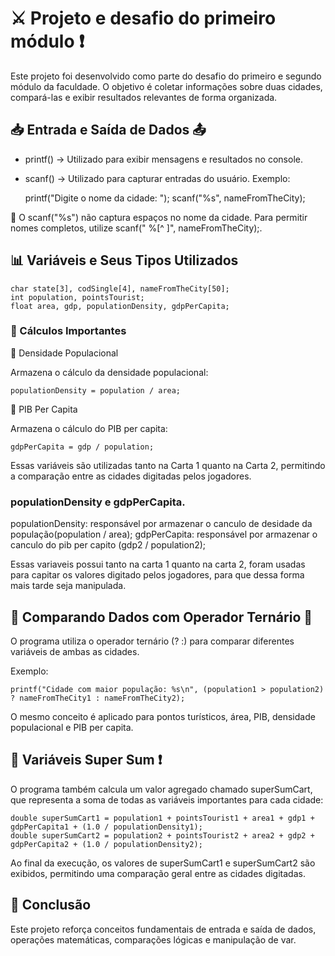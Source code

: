 # ⚔ Projeto e desafio do primeiro módulo ❗
Este projeto foi desenvolvido como parte do desafio do primeiro e segundo módulo da faculdade. O objetivo é coletar informações sobre duas cidades, compará-las e exibir resultados relevantes de forma organizada.
## 📥 Entrada e Saída de Dados 📤
- printf() → Utilizado para exibir mensagens e resultados no console.
- scanf() → Utilizado para capturar entradas do usuário.
Exemplo:
    
    printf("Digite o nome da cidade: "); 
    scanf("%s", nameFromTheCity);

🔹 O scanf("%s") não captura espaços no nome da cidade. Para permitir nomes completos, utilize scanf(" %[^ ]", nameFromTheCity);.

## 📊 Variáveis e Seus Tipos Utilizados
    
    char state[3], codSingle[4], nameFromTheCity[50];
    int population, pointsTourist;
    float area, gdp, populationDensity, gdpPerCapita;

### 📌 Cálculos Importantes

🔹 Densidade Populacional

Armazena o cálculo da densidade populacional:

    populationDensity = population / area;

🔹 PIB Per Capita

Armazena o cálculo do PIB per capita:

    gdpPerCapita = gdp / population;

Essas variáveis são utilizadas tanto na Carta 1 quanto na Carta 2, permitindo a comparação entre as cidades digitadas pelos jogadores.

### populationDensity e gdpPerCapita.

populationDensity:  responsável por armazenar o canculo de desidade da população(population / area);
gdpPerCapita: responsável por armazenar o canculo do pib per capito (gdp2 / population2);

Essas variaveis possui tanto na carta 1 quanto na carta 2, foram usadas para capitar os valores digitado pelos jogadores, para que dessa forma mais tarde seja manipulada.

## 🔷 Comparando Dados com Operador Ternário 🔶

O programa utiliza o operador ternário (? :) para comparar diferentes variáveis de ambas as cidades.

Exemplo:

    printf("Cidade com maior população: %s\n", (population1 > population2) ? nameFromTheCity1 : nameFromTheCity2);

O mesmo conceito é aplicado para pontos turísticos, área, PIB, densidade populacional e PIB per capita.
## 🔢 Variáveis Super Sum ❗

O programa também calcula um valor agregado chamado superSumCart, que representa a soma de todas as variáveis importantes para cada cidade:

    double superSumCart1 = population1 + pointsTourist1 + area1 + gdp1 + gdpPerCapita1 + (1.0 / populationDensity1);
    double superSumCart2 = population2 + pointsTourist2 + area2 + gdp2 + gdpPerCapita2 + (1.0 / populationDensity2);

Ao final da execução, os valores de superSumCart1 e superSumCart2 são exibidos, permitindo uma comparação geral entre as cidades digitadas.

## 🎯 Conclusão

Este projeto reforça conceitos fundamentais de entrada e saída de dados, operações matemáticas, comparações lógicas e manipulação de var.
